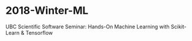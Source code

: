 # 2018-Winter-ML
UBC Scientific Software Seminar: Hands-On Machine Learning with Scikit-Learn &amp; Tensorflow
